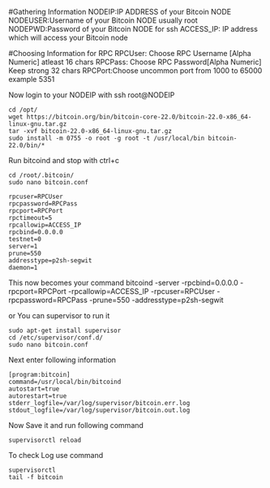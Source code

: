 #Gathering Information
NODEIP:IP ADDRESS of your Bitcoin NODE 
NODEUSER:Username of your Bitcoin NODE  usually root
NODEPWD:Password of your Bitcoin NODE for ssh
ACCESS_IP: IP address which will access your Bitcoin node 

#Choosing Information for RPC
RPCUser: Choose RPC Username [Alpha Numeric] atleast 16 chars
RPCPass: Choose RPC Password[Alpha Numeric] Keep strong 32 chars
RPCPort:Choose uncommon port from 1000 to 65000 example 5351


Now login to your NODEIP with ssh root@NODEIP 

```
cd /opt/
wget https://bitcoin.org/bin/bitcoin-core-22.0/bitcoin-22.0-x86_64-linux-gnu.tar.gz
tar -xvf bitcoin-22.0-x86_64-linux-gnu.tar.gz
sudo install -m 0755 -o root -g root -t /usr/local/bin bitcoin-22.0/bin/*
```

Run bitcoind and stop with ctrl+c
```
cd /root/.bitcoin/
sudo nano bitcoin.conf

rpcuser=RPCUser
rpcpassword=RPCPass
rpcport=RPCPort
rpctimeout=5
rpcallowip=ACCESS_IP
rpcbind=0.0.0.0
testnet=0
server=1
prune=550
addresstype=p2sh-segwit
daemon=1
```
This now becomes your command 
bitcoind -server -rpcbind=0.0.0.0 -rpcport=RPCPort -rpcallowip=ACCESS_IP -rpcuser=RPCUser -rpcpassword=RPCPass -prune=550 -addresstype=p2sh-segwit

or You can supervisor to run it 
```
sudo apt-get install supervisor
cd /etc/supervisor/conf.d/
sudo nano bitcoin.conf
```
Next enter following information
```
[program:bitcoin]
command=/usr/local/bin/bitcoind
autostart=true  
autorestart=true  
stderr_logfile=/var/log/supervisor/bitcoin.err.log  
stdout_logfile=/var/log/supervisor/bitcoin.out.log
```
Now Save it and run following command
```
supervisorctl reload  
```
To check Log use command
```
supervisorctl
tail -f bitcoin
```
